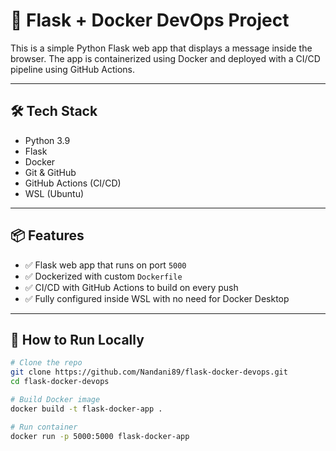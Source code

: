 # 🚀 Flask + Docker DevOps Project

This is a simple Python Flask web app that displays a message inside the browser. The app is containerized using Docker and deployed with a CI/CD pipeline using GitHub Actions.

---

## 🛠️ Tech Stack

- Python 3.9
- Flask
- Docker
- Git & GitHub
- GitHub Actions (CI/CD)
- WSL (Ubuntu)

---

## 📦 Features

- ✅ Flask web app that runs on port `5000`
- ✅ Dockerized with custom `Dockerfile`
- ✅ CI/CD with GitHub Actions to build on every push
- ✅ Fully configured inside WSL with no need for Docker Desktop

---

## 🚨 How to Run Locally

```bash
# Clone the repo
git clone https://github.com/Nandani89/flask-docker-devops.git
cd flask-docker-devops

# Build Docker image
docker build -t flask-docker-app .

# Run container
docker run -p 5000:5000 flask-docker-app

